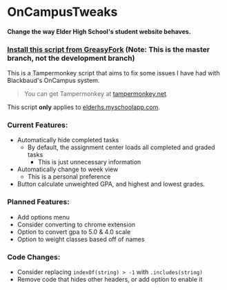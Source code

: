# OnCampusTweaks
#### Change the way Elder High School's student website behaves.
### [Install this script from GreasyFork](https://greasyfork.org/en/scripts/395961-oncampustweaks) (Note: This is the master branch, not the development branch)

This is a Tampermonkey script that aims to fix some issues I have had with Blackbaud's OnCampus system.

> You can get Tampermonkey at [tampermonkey.net](https://www.tampermonkey.net/).

This script **only** applies to [elderhs.myschoolapp.com](elderhs.myschoolapp.com).

### Current Features:   
-  Automatically hide completed tasks
    - By default, the assignment center loads all completed and graded tasks
        - This is just unnecessary information
- Automatically change to week view
    - This is a personal preference
- Button calculate unweighted GPA, and highest and lowest grades.

    
### Planned Features:
- Add options menu
- Consider converting to chrome extension
- Option to convert gpa to 5.0 & 4.0 scale
- Option to weight classes based off of names

### Code Changes:
- Consider replacing `indexOf(string) > -1` with `.includes(string)`
- Remove code that hides other headers, or add option to enable it
